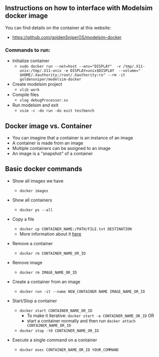 

## Instructions on how to interface with Modelsim docker image

You can find details on the container at this website:

- https://github.com/goldenSniperOS/modelsim-docker

### Commands to run:

- Initialize container
  - ```sudo docker run --net=host --env="DISPLAY"  -v /tmp/.X11-unix:/tmp/.X11-unix -e DISPLAY=unix$DISPLAY  --volume="​$HOME/.Xauthority:/root/.Xauthority:ro" --rm -it goldensniper/modelsim-docker```
- Create modelsim project
  - ```vlib work```
- Compile files
  - ```vlog debugProcessor.sv```
- Run modelsim and exit
  - ```vsim -c -do run -do exit testbench```



## Docker image vs. Container

- You can imagine that a container is an instance of an image
- A container is made from an image
- Multiple containers can be assigned to an image
- An image is a "snapshot" of a container

## Basic docker commands

- Show all images we have

  - ```docker images```

- Show all containers

  - ```docker ps --all``` 

- Copy a file

  - ```docker cp CONTAINER_NAME:/PATH/FILE.txt DESTINATION```
  - More information about it [here](<https://www.youtube.com/watch?v=7tGcnOvRQ9o>)

- Remove a container

  - ```docker rm CONTAINER_NAME_OR_ID```

- Remove image

  - ```docker rm IMAGE_NAME_OR_ID```

- Create a container from an image

  - ```docker run -it --name NEW_CONTAINER NAME IMAGE_NAME_OR_ID```

- Start/Stop a container

  - ```docker start CONTAINER_NAME_OR_ID``` 
    - To make it iterative: ```docker start -a CONTAINER_NAME_OR_ID``` OR
    - start a container normally and then run ```docker attach CONTAINER_NAME_OR_ID```
  - ```docker stop -t0 CONTAINER_NAME_OR_ID```

- Execute a single command on a container

  - ```docker exec CONTAINER_NAME_OR_ID YOUR_COMMAND```

    

  